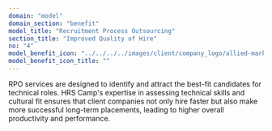 ```yaml
---
domain: "model"
domain_section: "benefit"
model_title: "Recruitment Process Outsourcing"
section_title: "Improved Quality of Hire"
no: "4"
model_benefit_icon: "../../../../images/client/company_logo/allied-marketing.png"
model_benefit_icon_title: ""
---
```


RPO services are designed to identify and attract the best-fit candidates for technical roles. HRS Camp's expertise in assessing technical skills and cultural fit ensures that client companies not only hire faster but also make more successful long-term placements, leading to higher overall productivity and performance.
